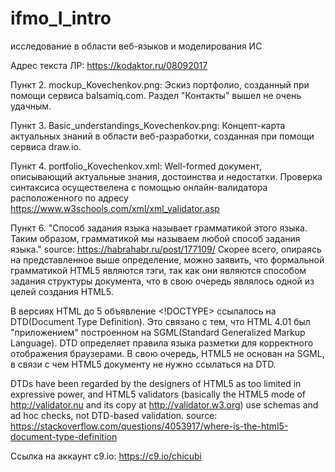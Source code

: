 # ifmo_I_intro
исследование в области веб-языков и моделирования ИС

Адрес текста ЛР:
https://kodaktor.ru/08092017

Пункт 2.
mockup_Kovechenkov.png:
Эскиз портфолио, созданный при помощи сервиса balsamiq.com.
Раздел "Контакты" вышел не очень удачным. 

Пункт 3.
Basic_understandings_Kovechenkov.png:
Концепт-карта актуальных знаний в области веб-разработки, созданная при помощи сервиса draw.io.

Пункт 4.
portfolio_Kovechenkov.xml:
Well-formed документ, описывающий актуальные знания, достоинства и недостатки. Проверка синтаксиса 
осуществелена с помощью онлайн-валидатора расположенного по адресу https://www.w3schools.com/xml/xml_validator.asp

Пункт 6.
"Способ задания языка называет грамматикой этого языка.
Таким образом, грамматикой мы называем любой способ задания языка."
source:
https://habrahabr.ru/post/177109/
Скорее всего, опираясь на представленное выше определение, можно заявить, что формальной
грамматикой HTML5 являются тэги, так как они являются способом задания структуры документа,
что в свою очередь являлось одной из целей создания HTML5.

В версиях HTML до 5 объявление <!DOCTYPE> ссылалось на DTD(Document Type Definition). Это связано с тем,
что HTML 4.01 был "приложением" построенном на SGML(Standard Generalized Markup Language).
DTD определяет правила языка разметки для корректного отображения браузерами.
В свою очередь, HTML5 не основан на SGML, в связи с чем HTML5 документу не нужно ссылаться на DTD.

DTDs have been regarded by the designers of HTML5 as too limited in expressive power,
and HTML5 validators (basically the HTML5 mode of http://validator.nu and its copy at http://validator.w3.org)
use schemas and ad hoc checks, not DTD-based validation.
source: 
https://stackoverflow.com/questions/4053917/where-is-the-html5-document-type-definition

Ссылка на аккаунт c9.io:
https://c9.io/chicubi